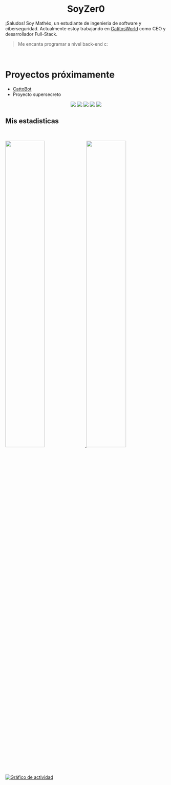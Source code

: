 <h1 align="center">
  <b>SoyZer0</b>
</h1>

¡Saludos! Soy Mathéo, un estudiante de ingenieria de software y ciberseguridad. Actualmente estoy trabajando en [GatitosWorld](https://discord.gg/gatitos) como CEO y desarrollador Full-Stack.

> Me encanta programar a nivel back-end c:
<br>

# Proyectos próximamente
- [CattoBot](https://github.com/CattoBot)
- Proyecto supersecreto 

<p>
<div align="center">
  <img src="https://img.shields.io/badge/-HTML-c58545?style=for-the-badge&logo=html5&logoColor=c58545&labelColor=282828">
  <img src="https://img.shields.io/badge/-CSS-d1a01f?style=for-the-badge&logo=css3&logoColor=d1a01f&labelColor=282828">
  <img src="https://img.shields.io/badge/-Python-98b982?style=for-the-badge&logo=python&logoColor=98b982&labelColor=282828">
  <img src="https://img.shields.io/badge/JavaScript-323330?style=for-the-badge&logo=javascript&logoColor=282828">
  <img src="https://img.shields.io/badge/TypeScript-007ACC?style=for-the-badge&logo=typescript&logoColor=282828">
</div>
</p>


## Mis estadisticas

<br/>
<p align="left">
  <a href="https://matheo.es/">
  <img width="49.5%" src="https://github-readme-stats.vercel.app/api?username=soyzer0&show_icons=true&theme=gruvbox&hide_border=true" />
    <img width="49.5%" src="https://github-readme-streak-stats.herokuapp.com/?user=soyzer0&theme=gruvbox&hide_border=true" />
  </a>
</p>
<br>

[![Gráfico de actividad](https://activity-graph.herokuapp.com/graph?username=soyzer0&custom_title=Gr%C3%A1fico%20de%20Math%C3%A9o&theme=gruvbox&bg_color=282828&hide_border=true&line=d1a01f&point=c58545)](https://matheo.es/)


<!-- CREDITS TO Abhigyan -->

